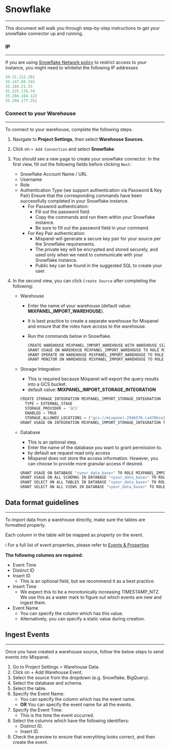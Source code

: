 # Snowflake

---

This document will walk you through step-by-step instructions to get your snowflake connector up and running.

### IP

---

If you are using [Snowflake Network policy](https://docs.snowflake.com/en/user-guide/network-policies) to restrict access to your instance, you might need to whitelist the following IP addresses 

```jsx
34.31.112.201
34.147.68.192
35.184.21.33
35.225.176.74
35.204.164.122
35.204.177.251
```

### Connect to your Warehouse

---

To connect to your warehouse, complete the following steps.

1. Navigate to **Project Settings**, then select **Warehouse Sources**.
2. Click on `+ Add Connection` and select **Snowflake**.
3. You should see a new page to create your snowflake connector. In the first view, fill out the following fields before clicking  `Next`: 
    - Snowflake Account Name / URL
    - Username
    - Role
    - Authentication Type (we support authentication via Password & Key Pair) 
    Ensure that the corresponding commands have been successfully completed in your Snowflake instance.
        - For Password authentication:
            - Fill out the password field.
            - Copy the commands and run them within your Snowflake instance.
            - Be sure to fill out the password field in your command.
        - For Key Pair authentication:
            - Mixpanel will generate a secure key pair for your source per the Snowflake requirements.
            - The private key will be encrypted and stored securely, and used only when we need to communicate with your Snowflake instance.
            - Public key can be found in the suggested SQL to create your user.

1. In the second view, you can click `Create Source` after completing the following:
    - Warehouse
        - Enter the name of your warehouse (default value: **MIXPANEL_IMPORT_WAREHOUSE**).
        - It is best practice to create a separate warehouse for Mixpanel and ensure that the roles have access to the warehouse.
        - Run the commands below in Snowflake.
            
            ```jsx
            CREATE WAREHOUSE MIXPANEL_IMPORT_WAREHOUSE WITH WAREHOUSE_SIZE = XSMALL AUTO_SUSPEND = 60 AUTO_RESUME = TRUE INITIALLY_SUSPENDED = FALSE;
            GRANT USAGE ON WAREHOUSE MIXPANEL_IMPORT_WAREHOUSE TO ROLE MIXPANEL_IMPORT_ROLE;
            GRANT OPERATE ON WAREHOUSE MIXPANEL_IMPORT_WAREHOUSE TO ROLE MIXPANEL_IMPORT_ROLE;
            GRANT MONITOR ON WAREHOUSE MIXPANEL_IMPORT_WAREHOUSE TO ROLE MIXPANEL_IMPORT_ROLE; 
            ```
            
    - Storage Integration
        - This is required because Mixpanel will export the query results into a GCS bucket.
        - default value: **MIXPANEL_IMPORT_STORAGE_INTEGRATION**
        
        ```jsx
        CREATE STORAGE INTEGRATION MIXPANEL_IMPORT_STORAGE_INTEGRATION
          TYPE = EXTERNAL_STAGE
          STORAGE_PROVIDER = 'GCS'
          ENABLED = TRUE
          STORAGE_ALLOWED_LOCATIONS = ("gcs://mixpanel-2946576-ca470bce1e1ed2ec");
        GRANT USAGE ON INTEGRATION MIXPANEL_IMPORT_STORAGE_INTEGRATION TO MIXPANEL_IMPORT_ROLE; 
        ```
        
    - Database
        - This is an optional step.
        - Enter the name of the database you want to grant permission to.
        - by default we request read only access
        - Mixpanel does not store the access information. However, you can choose to provide more granular access if desired.
        
        ```jsx
        GRANT USAGE ON DATABASE "<your_data_base>" TO ROLE MIXPANEL_IMPORT_ROLE;
        GRANT USAGE ON ALL SCHEMAS IN DATABASE "<your_data_base>" TO ROLE MIXPANEL_IMPORT_ROLE;
        GRANT SELECT ON ALL TABLES IN DATABASE "<your_data_base>" TO ROLE MIXPANEL_IMPORT_ROLE;
        GRANT SELECT ON ALL VIEWS IN DATABASE "<your_data_base>" TO ROLE MIXPANEL_IMPORT_ROLE;
        ```
        

## Data format guidelines

---

To import data from a warehouse directly, make sure the tables are formatted properly.

Each column in the table will be mapped as property on the event. 

ℹ️ For a full list of event properties, please refer to [Events & Properties](https://docs.mixpanel.com/docs/tracking/reference/default-properties#event-properties)

**The following columns are required:** 

- Event Time
- Distinct ID
- Insert ID
    - This is an optional field, but we recommend it as a best practice.
- Insert Time
    - We expect this to be a monotonically increasing TIMESTAMP_NTZ. We use this as a water mark to figure out which events are new and ingest them.
- Event Name
    - You can specify the column which has this value.
    - Alternatively, you can specify a static value during creation.

## **Ingest Events**

---

Once you have created a warehouse source, follow the below steps to send events into Mixpanel.

1. Go to Project Settings > Warehouse Data.
2. Click on + Add Warehouse Event.
3. Select the source from the dropdown (e.g. Snowflake, BigQuery).
4. Select the database and schema.
5. Select the table.
6. Specify the Event Name:
    - You can specify the column which has the event name.
    - **OR** You can specify the event name for all the events.
7. Specify the Event Time:
    - This is the time the event occurred.
8. Select the columns which have the following identifiers:
    - Distinct ID.
    - Insert ID.
9. Check the preview to ensure that everything looks correct, and then create the event.